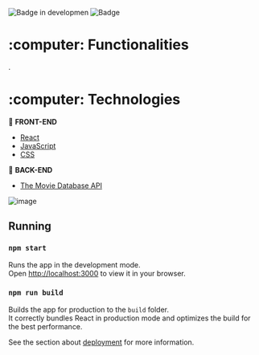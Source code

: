 
![Badge in developmen](http://img.shields.io/static/v1?label=STATUS&message=development&color=GREEN&style=for-the-badge) 
![Badge](https://img.shields.io/badge/With-Alura-%237159c1?style=for-the-badge&logo=blue)

<h1>:computer: Functionalities</h1>
<p>.</p>

<h1>:computer: Technologies</h1>

:pushpin: <b>FRONT-END</b>
- <a href="https://reactjs.org">React</a> 
- <a href="https://www.javascript.com/">JavaScript</a>
- <a href="#">CSS</a>

:wrench: <b>BACK-END</b>
- <a href="https://developers.themoviedb.org/3/getting-started/introduction">The Movie Database API</a> 

![image](https://user-images.githubusercontent.com/20993374/231539519-b9042da5-a6a8-4c35-8f20-6cc7dd490489.png)

## Running

### `npm start`

Runs the app in the development mode.\
Open [http://localhost:3000](http://localhost:3000) to view it in your browser.

### `npm run build`

Builds the app for production to the `build` folder.\
It correctly bundles React in production mode and optimizes the build for the best performance.

See the section about [deployment](https://facebook.github.io/create-react-app/docs/deployment) for more information.


